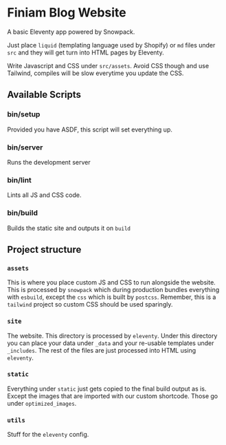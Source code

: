 # Finiam Blog Website 

A basic Eleventy app powered by Snowpack.

Just place `liquid` (templating language used by Shopify) or `md` files under `src` and they will get turn into HTML pages by Eleventy.

Write Javascript and CSS under `src/assets`. Avoid CSS though and use Tailwind, compiles will be slow everytime you update the CSS.

## Available Scripts

### bin/setup

Provided you have ASDF, this script will set everything up.

### bin/server

Runs the development server

### bin/lint

Lints all JS and CSS code.

### bin/build

Builds the static site and outputs it on `build`

## Project structure

### `assets`

This is where you place custom JS and CSS to run alongside the website. This is processed by `snowpack` which during production bundles everything with `esbuild`, except the `css` which is built by `postcss`. Remember, this is a `tailwind` project so custom CSS should be used sparingly.

### `site`

The website. This directory is processed by `eleventy`. Under this directory you can place your data under `_data` and your re-usable templates under `_includes`. The rest of the files are just processed into HTML using `eleventy`.

### `static`

Everything under `static` just gets copied to the final build output as is. Except the images that are imported with our custom shortcode. Those go under `optimized_images`.

### `utils`

Stuff for the `eleventy` config.
